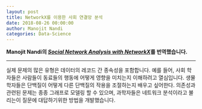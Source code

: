 ```yaml
---
layout: post
title: NetworkX를 이용한 사회 연결망 분석
date: 2018-08-26 00:00:00
author: Manojit Nandi
categories: Data-Science
---  
```

  
  
**Manojit Nandi의 [*Social Network Analysis with NetworkX*](https://blog.dominodatalab.com/social-network-analysis-with-networkx)를 번역했습니다.**
  
  
- - -


실제 문제의 많은 유형은 데이터의 레코드 간 종속성을 포함합니다. 예를 들어, 사회 학자들은 사람들이 동료들의 행동에 어떻게 영향을 미치는지 이해하려고 열심입니다. 생물 학자들은 단백질이 어떻게 다른 단백질의 작용을 조절하는지 배우고 싶어한다. 의존성과 관련된 문제는 종종 그래프로 모델링 할 수 있으며, 과학자들은 네트워크 분석이라고 불리는이 질문에 대답하기위한 방법을 개발했습니다.
